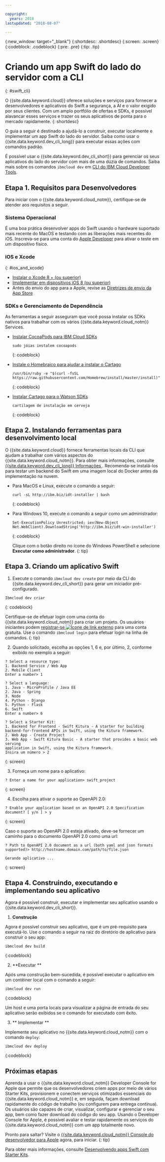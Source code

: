 ```yaml
---

copyright:
  years: 2018
lastupdated: "2018-08-07"

---
```


{:new_window: target="_blank"}
{:shortdesc: .shortdesc}
{:screen: .screen}
{:codeblock: .codeblock}
{:pre: .pre}
{:tip: .tip}

# Criando um app Swift do lado do servidor com a CLI
{: #swift_cli}

O {{site.data.keyword.cloud}} oferece soluções e serviços para fornecer a desenvolvedores e aplicativos do Swift a segurança, a AI e o valor exigido por seus clientes. Com um amplo portfólio de ofertas e SDKs, é possível alavancar esses serviços e trazer os seus aplicativos de ponta para o mercado rapidamente.
{: shortdesc}

O guia a seguir é destinado a ajudá-lo a construir, executar localmente e implementar um app Swift do lado do servidor. Saiba como usar o {{site.data.keyword.dev_cli_long}} para executar essas ações com comandos padrão.

É possível usar o {{site.data.keyword.dev_cli_short}} para gerenciar os seus aplicativos do lado do servidor com mais de uma dúzia de comandos. Saiba mais sobre os comandos `ibmcloud dev` em [CLI do IBM Cloud Developer Tools](/docs/cli/idt/commands.html).

## Etapa 1. Requisitos para Desenvolvedores

Para iniciar com o {{site.data.keyword.cloud_notm}}, certifique-se de atender aos requisitos a seguir.

### Sistema Operacional

É uma boa prática desenvolver apps do Swift usando o hardware suportado mais recente do MacOS e testando com as liberações mais recentes do iOS. Inscreva-se para uma conta do [Apple Developer](https://developer.apple.com/) para ativar o teste em um dispositivo físico.

### iOS e Xcode
{: #ios_and_xcode}

- [ Instalar o Xcode 8 + (ou superior) ](https://developer.apple.com/xcode/)
- [Implementar em dispositivos iOS 8 (ou superior)](https://support.apple.com/downloads/ios)
- Antes do envio do app para a Apple, revise as [Diretrizes de envio da App Store](https://developer.apple.com/app-store/guidelines/)

### SDKs e Gerenciamento de Dependência

As ferramentas a seguir asseguram que você possa instalar os SDKs nativos para trabalhar com os vários {{site.data.keyword.cloud_notm}} Services.

- [ Instalar CocoaPods para IBM Cloud SDKs ](https://cocoapods.org/)
  ```
  sudo jóias instalem cocoapods
  ```
  {: codeblock}
  
- [ Instale o Homebraico para ajudar a instalar o Cartago ](https://brew.sh/)
  ```
  /usr/bin/ruby -e "$(curl -fsSL https://raw.githubusercontent.com/Homebrew/install/master/install)"
  ```
  {: codeblock}

- [ Instalar Cartago para o Watson SDKs ](https://github.com/Carthage/Carthage)
  ```
  cartilagem de instalação em cerveja
  ```
  {: codeblock}

## Etapa 2. Instalando ferramentas para desenvolvimento local

O {{site.data.keyword.cloud}} fornece ferramentas locais da CLI que ajudam a trabalhar com vários aspectos do {{site.data.keyword.cloud_notm}}. Para obter mais informações, consulte  [ {{site.data.keyword.dev_cli_long}}  Informações ](../cli/index.html). Recomenda-se instalá-los para testar um backend do Swift em uma imagem local do Docker antes da implementação na nuvem.

* Para MacOS e Linux, execute o comando a seguir:
  ```
  curl -sL http://ibm.biz/idt-installer | bash
  ```
  {: codeblock}

* Para Windows 10, execute o comando a seguir como um administrador:
  ```
  Set-ExecutionPolicy Unrestricted; iex(New-Object Net.WebClient).DownloadString('http://ibm.biz/idt-win-installer')
  ```
  {: codeblock}

  Clique com o botão direito no ícone do Windows PowerShell e selecione **Executar como
administrador**.
  {: tip}

## Etapa 3. Criando um aplicativo Swift

1. Execute o comando `ibmcloud dev create` por meio da CLI do {{site.data.keyword.dev_cli_short}} para gerar um iniciador pré-configurado. 
  ```
  Ibmcloud dev criar
  ```
  {: codeblock}

  Certifique-se de efetuar login com uma conta do {{site.data.keyword.cloud_notm}} para criar um projeto. Os usuários iniciantes podem [registrar-se ![Ícone de link externo](../icons/launch-glyph.svg "Ícone de link externo")](https://console.bluemix.net/registration/?cm_sp=dw-bluemix-_-swift-_-devcenter) para uma conta gratuita. Use o comando `ibmcloud login` para efetuar login na linha de comandos.
  {: tip}

2. Quando solicitado, escolha as opções 1, 6 e, por último, 2, conforme exibido no exemplo a seguir:
  ```
  ? Select a resource type:                  
  1. Backend Service / Web App
  2. Mobile Client
  Enter a number> 1

  ? Select a language:
  1. Java - MicroProfile / Java EE
  2. Java - Spring
  3. Node
  4. Python - Django
  5. Python - Flask
  6. Swift
  Enter a number> 6

  ? Select a Starter Kit:
  1. Backend for Frontend - Swift Kitura - A starter for building 
  backend-for-frontend APIs in Swift, using the Kitura framework.
  2. Web App - Create Project
  3. Web App - Swift Kitura Basic - A starter that provides a basic web serving 
  application in Swift, using the Kitura framework.
  Insira um número > 2
  ```
  {: screen}

3. Forneça um nome para o aplicativo:
  ```
  ? Enter a name for your application> swift_project
  ```
  {: screen}

4. Escolha para ativar o suporte ao OpenAPI 2.0:
  ```
  ? Enable your application based on an OpenAPI 2.0 Specification document? [ y/n ] > y
  ```
  {: screen}

  Caso o suporte ao OpenAPI 2.0 esteja ativado, deve-se fornecer um caminho para o documento OpenAPI 2.0 como uma url:
  ```
  ? Path to OpenAPI 2.0 document as a url (both yaml and json formats supported)> http://hostname.domain.com/path/to/file.json

  Gerando aplicativo ...
  ```
  {: screen}

## Etapa 4. Construindo, executando e implementando seu aplicativo

Agora é possível construir, executar e implementar seu aplicativo usando o {{site.data.keyword.dev_cli_short}}.

1. **Construção**

  Agora é possível construir seu aplicativo, que é um pré-requisito para executá-lo. Use o comando a seguir na raiz do diretório de aplicativo para construir o seu app:
  ```
  ibmcloud dev build
  ```
  {:codeblock}

2. **Executar
**

  Após uma construção bem-sucedida, é possível executar o aplicativo em um contêiner local com o comando a seguir:
  ```
  ibmcloud dev run
  ```
  {:codeblock}

  Um host e uma porta locais para visualizar a página de entrada do seu aplicativo serão exibidos se o comando for executado com êxito.

3. ** Implementar **

  Implemente seu aplicativo no {{site.data.keyword.cloud_notm}} com o comando `deploy`:
  ```
  ibmcloud dev deploy
  ```
  {:codeblock}

## Próximas etapas

Aprenda a usar o {{site.data.keyword.cloud_notm}} Developer Console for Apple que permite que os desenvolvedores criem apps por meio de vários Starter Kits, provisionem e conectem serviços otimizados essenciais do {{site.data.keyword.cloud_notm}} e, em seguida, façam download rapidamente do código de trabalho (ou configurem para entrega contínua). Os usuários são capazes de criar, visualizar, configurar e gerenciar o seu app, bem como fazer download do código do seu app. Usando o Developer Console for Apple, é possível avaliar e testar rapidamente os serviços do {{site.data.keyword.cloud_notm}} com um app totalmente novo.

Pronto para saltar? Visite o [{{site.data.keyword.cloud_notm}} Console do desenvolvedor para Apple](https://console.bluemix.net/developer/appledevelopment/starter-kits) agora, para iniciar.
{: tip}

Para obter mais informações, consulte [Desenvolvendo apps Swift com Starter Kits](/docs/swift/starter_kit/starter_kits.html).
